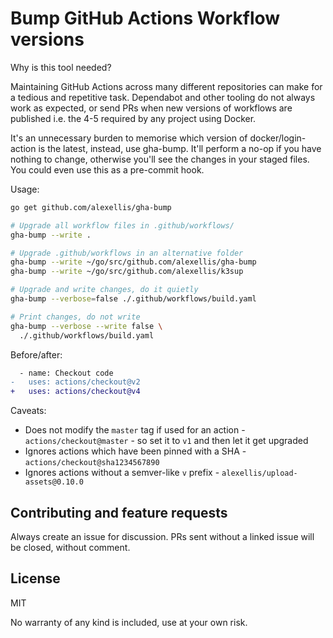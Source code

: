 Bump GitHub Actions Workflow versions
=============================================

Why is this tool needed?

Maintaining GitHub Actions across many different repositories can make for a tedious and repetitive task. Dependabot and other tooling do not always work as expected, or send PRs when new versions of workflows are published i.e. the 4-5 required by any project using Docker.

It's an unnecessary burden to memorise which version of docker/login-action is the latest, instead, use gha-bump. It'll perform a no-op if you have nothing to change, otherwise you'll see the changes in your staged files. You could even use this as a pre-commit hook.

Usage:

```bash
go get github.com/alexellis/gha-bump

# Upgrade all workflow files in .github/workflows/
gha-bump --write .

# Upgrade .github/workflows in an alternative folder
gha-bump --write ~/go/src/github.com/alexellis/gha-bump
gha-bump --write ~/go/src/github.com/alexellis/k3sup

# Upgrade and write changes, do it quietly
gha-bump --verbose=false ./.github/workflows/build.yaml

# Print changes, do not write
gha-bump --verbose --write false \
  ./.github/workflows/build.yaml
```

Before/after:

```diff
  - name: Checkout code
-   uses: actions/checkout@v2
+   uses: actions/checkout@v4
```

Caveats:

* Does not modify the `master` tag if used for an action - `actions/checkout@master` - so set it to `v1` and then let it get upgraded
* Ignores actions which have been pinned with a SHA - `actions/checkout@sha1234567890`
* Ignores actions without a semver-like `v` prefix - `alexellis/upload-assets@0.10.0`

## Contributing and feature requests

Always create an issue for discussion. PRs sent without a linked issue will be closed, without comment.

## License

MIT

No warranty of any kind is included, use at your own risk.
